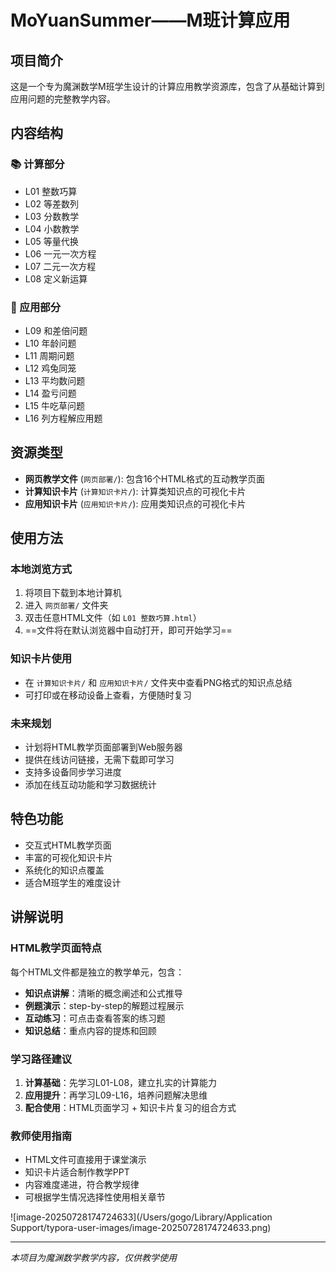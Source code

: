 # MoYuanSummer——M班计算应用

## 项目简介

这是一个专为魔渊数学M班学生设计的计算应用教学资源库，包含了从基础计算到应用问题的完整教学内容。

## 内容结构

### 📚 计算部分
- L01 整数巧算
- L02 等差数列  
- L03 分数教学
- L04 小数教学
- L05 等量代换
- L06 一元一次方程
- L07 二元一次方程
- L08 定义新运算

### 🧮 应用部分
- L09 和差倍问题
- L10 年龄问题
- L11 周期问题
- L12 鸡兔同笼
- L13 平均数问题
- L14 盈亏问题
- L15 牛吃草问题
- L16 列方程解应用题

## 资源类型

- **网页教学文件** (`网页部署/`): 包含16个HTML格式的互动教学页面
- **计算知识卡片** (`计算知识卡片/`): 计算类知识点的可视化卡片
- **应用知识卡片** (`应用知识卡片/`): 应用类知识点的可视化卡片

## 使用方法

### 本地浏览方式
1. 将项目下载到本地计算机
2. 进入 `网页部署/` 文件夹
3. 双击任意HTML文件（如 `L01 整数巧算.html`）
4. ==文件将在默认浏览器中自动打开，即可开始学习==

### 知识卡片使用

- 在 `计算知识卡片/` 和 `应用知识卡片/` 文件夹中查看PNG格式的知识点总结
- 可打印或在移动设备上查看，方便随时复习

### 未来规划
- 计划将HTML教学页面部署到Web服务器
- 提供在线访问链接，无需下载即可学习
- 支持多设备同步学习进度
- 添加在线互动功能和学习数据统计

## 特色功能

- 交互式HTML教学页面
- 丰富的可视化知识卡片
- 系统化的知识点覆盖
- 适合M班学生的难度设计

## 讲解说明

### HTML教学页面特点
每个HTML文件都是独立的教学单元，包含：
- **知识点讲解**：清晰的概念阐述和公式推导
- **例题演示**：step-by-step的解题过程展示
- **互动练习**：可点击查看答案的练习题
- **知识总结**：重点内容的提炼和回顾

### 学习路径建议
1. **计算基础**：先学习L01-L08，建立扎实的计算能力
2. **应用提升**：再学习L09-L16，培养问题解决思维
3. **配合使用**：HTML页面学习 + 知识卡片复习的组合方式

### 教师使用指南
- HTML文件可直接用于课堂演示
- 知识卡片适合制作教学PPT
- 内容难度递进，符合教学规律
- 可根据学生情况选择性使用相关章节

![image-20250728174724633](/Users/gogo/Library/Application Support/typora-user-images/image-20250728174724633.png)

---

*本项目为魔渊数学教学内容，仅供教学使用*
